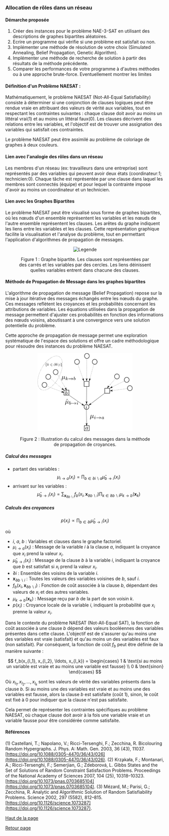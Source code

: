 ### Allocation de rôles dans un réseau

<!--
#### Sujet
Imaginez que vous soyez responsable de la gestion d'une équipe formée de membres ayant des compétences variées et des préférences spécifiques en matière de tâches. Chaque membre de l'équipe dispose d'une liste de rôles qu'il souhaite occuper et d'autres qu'il préférerait éviter (comme par exemple le rôle de coordinateur ou d'expert technique). Pour chaque tâche, il est nécessaire qu'au moins un membre de l'équipe se voie assigner un rôle préféré et un rôle non préféré. Cette contrainte assure une distribution équilibrée des tâches au sein de l'équipe. Dans un contexte où les individus travaillent sur plusieurs tâches en équipes formées au hasard, la répartition des rôles devient un problème NP-complet, connu sous le nom de NAE-SAT (Not-All-Equal-Satisfiability). La résolution de ce problème pour toutes les instances possibles à l'aide d'un algorithme en temps polynomial n'est pas possible. Vous proposerez un algorithme permettant de trouver une solution du problème NAE-3-SAT pour des instances générées aléatoirement.
--> 

#### Démarche proposée
1. Créer des instances pour le problème NAE-3-SAT en utilisant des descriptions de graphes bipartites aléatoires.
2. Ecrire un programme qui vérifie si une problème est satisfait ou non.
3. Implémenter une méthode de résolution de votre choix (Simulated Annealing, Belief Propagation, Genetic Algorithm).
4. Implémenter une méthode de recherche de solution à partir des résultats de la méthode précédente.
5. Comparer les performances de votre programme à d'autres méthodes ou à une approche brute-force. Eventuellement montrer les limites 


#### Définition d'un Problème NAESAT :
Mathématiquement, le problème NAESAT (Not-All-Equal Satisfiability) consiste à déterminer si une conjonction de clauses logiques peut être rendue vraie en attribuant des valeurs de vérité aux variables, tout en respectant les contraintes suivantes : chaque clause doit avoir au moins un littéral vrai(1) et au moins un littéral faux(0). Les clauses décrivent des relations entre les variables, et l'objectif est de trouver une assignation des variables qui satisfait ces contraintes.

Le problème NAESAT peut être assimilé au problème de coloriage de graphes à deux couleurs.

#### Lien avec l'analogie des rôles dans un réseau
Les membres d'un réseau (ex: travailleurs dans une entreprise) sont représentés par des variables qui peuvent avoir deux états (coordinateur:1; technicien:0). Chaque tâche est représentée par une clause dans laquel les membres sont connectés (équipe) et pour lequel la contrainte impose d'avoir au moins un coordinateur et un technicien.

#### Lien avec les Graphes Bipartites
Le problème NAESAT peut être visualisé sous forme de graphes bipartites, où les nœuds d'un ensemble représentent les variables et les nœuds de l'autre ensemble représentent les clauses. Les arêtes du graphe indiquent les liens entre les variables et les clauses. Cette représentation graphique facilite la visualisation et l'analyse du problème, tout en permettant l'application d'algorithmes de propagation de messages.

<figure align="center"><div style="text-align:center; width:300px;margin: 0 auto">

![Legende](figures/graphe_bipartite.png)
</div><figcaption>Figure 1 : Graphe bipartite. Les clauses sont représentées par des carrés et les variables par des cercles. Les liens déinissent quelles variables entrent dans chacune des clauses. </figcaption></figure>

#### Méthode de Propagation de Message dans les graphes bipartites
L'algorithme de propagation de message (Belief Propagation) repose sur la mise à jour itérative des messages échangés entre les nœuds du graphe. Ces messages reflètent les croyances et les probabilités concernant les attributions de variables. Les équations utilisées dans la propagation de message permettent d'ajuster ces probabilités en fonction des informations des nœuds voisins, aboutissant à une convergence vers une solution potentielle du problème.

Cette approche de propagation de message permet une exploration systématique de l'espace des solutions et offre un cadre méthodologique pour résoudre des instances du problème NAESAT.

<figure align="center"><div style="text-align:center; width:300px;margin: 0 auto">

![Legende](figures/BP_Krzakala2007.png)
</div><figcaption>Figure 2 : Illustration du calcul des messages dans la méthode de propagation de croyances. </figcaption></figure>



##### Calcul des messages
-  partant des variables :
$$\mu_{i \to a}(x_i) = \prod_{b \in \partial i \backslash a}\hat{\mu}_{b \to i}(x_i)$$
- arrivant sur les variables :
$$\hat{\mu}_{b \to i}(x_i) = \sum_{\mathbf{x}_{\partial b \backslash i}} f_b(x_i,\mathbf{x}_{\partial b \backslash i}) \prod_{k \in \partial b \backslash i} \mu_{k \to b}(\mathbf{x}_k)$$

##### Calculs des croyances

$$p(x_i) \propto \prod_{b \in \partial i} \hat{\mu}_{b \to i}(x_i)$$

où 
- $i$, $a$, $b$ : Variables et clauses dans le graphe factoriel.
- $\mu_{i \to a}(x_i)$ : Message de la variable $i$ à la clause $a$, indiquant la croyance que $x_i$ prend la valeur $x_i$.
- $\hat{\mu}_{b \to i}(x_i)$ : Message de la clause $b$ à la variable $i$, indiquant la croyance que $b$ est satisfait si $x_i$ prend la valeur $x_i$.
- $\partial i$ : Ensemble des voisins de la variable $i$.
- $\mathbf{x}_{\partial b \backslash i}$ : Toutes les valeurs des variables voisines de $b$, sauf $i$.
- $f_b(x_i,\mathbf{x}_{\partial b \backslash i})$ : Fonction de coût associée à la clause $b$, dépendant des valeurs de $x_i$ et des autres variables.
- $\mu_{k \to b}(\mathbf{x}_k)$ : Message reçu par $b$ de la part de son voisin $k$.
- $p(x_i)$ : Croyance locale de la variable $i$, indiquant la probabilité que $x_i$ prenne la valeur $x_i$.

Dans le contexte du problème NAESAT (Not-All-Equal SAT), la fonction de coût associée à une clause $b$ dépend des valeurs booléennes des variables présentes dans cette clause. L'objectif est de s'assurer qu'au moins une des variables est vraie (satisfait) et qu'au moins un des variables est faux (non satisfait). Par conséquent, la fonction de coût $f_b$ peut être définie de la manière suivante :

$$
f_b(x_{l_1}, x_{l_2}, \ldots, x_{l_k}) = \begin{cases} 
      1 & \text{si au moins un variable est vraie et au moins une variable est fausse} \\
      0 & \text{sinon}
\end{cases}
$$

Où $x_{l_1}, x_{l_2}, \ldots, x_{l_k}$ sont les valeurs de vérité des variables présents dans la clause $b$. Si au moins une des variables est vraie et au moins une des variables est fausse, alors la clause $b$ est satisfaite (coût 1), sinon, le coût est fixé à 0 pour indiquer que la clause n'est pas satisfaite.

Cela permet de représenter les contraintes spécifiques au problème NAESAT, où chaque clause doit avoir à la fois une variable vraie et un variable fausse pour être considérée comme satisfaite.


#### Références

(1) Castellani, T.; Napolano, V.; Ricci-Tersenghi, F.; Zecchina, R. Bicolouring Random Hypergraphs. J. Phys. A: Math. Gen. 2003, 36 (43), 11037. [https://doi.org/10.1088/0305-4470/36/43/026](https://doi.org/10.1088/0305-4470/36/43/026).
(2) Krz̧akała, F.; Montanari, A.; Ricci-Tersenghi, F.; Semerjian, G.; Zdeborová, L. Gibbs States and the Set of Solutions of Random Constraint Satisfaction Problems. Proceedings of the National Academy of Sciences 2007, 104 (25), 10318–10323. [https://doi.org/10.1073/pnas.0703685104](https://doi.org/10.1073/pnas.0703685104).
(3) Mézard, M.; Parisi, G.; Zecchina, R. Analytic and Algorithmic Solution of Random Satisfiability Problems. Science 2002, 297 (5582), 812–815. [https://doi.org/10.1126/science.1073287](https://doi.org/10.1126/science.1073287).

[Haut de la page](#allocation-de-rôles-dans-un-réseau)

[Retour page](/projets_informatiques/sujets_AH.md#projets-informatiques-chimie-paris-proposé-par-arthur-hardiagon)